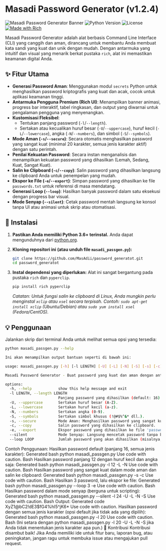 # Masadi Password Generator (v1.2.4)

![Masadi Password Generator Banner](https://img.shields.io/badge/Masadi%20Password%20Generator-v1.2.4-blueviolet?style=for-the-badge&logo=python&logoColor=white)
![Python Version](https://img.shields.io/badge/Python-3.6+-green?style=for-the-badge&logo=python)
![License](https://img.shields.io/badge/License-MIT-yellow.svg?style=for-the-badge)
[![Made with Rich](https://img.shields.io/badge/Made%20with-Rich-purple?style=for-the-badge)](https://github.com/Textualize/rich)

Masadi Password Generator adalah alat berbasis Command Line Interface (CLI) yang canggih dan aman, dirancang untuk membantu Anda membuat kata sandi yang kuat dan unik dengan mudah. Dengan antarmuka yang intuitif dan visual yang menarik berkat pustaka `rich`, alat ini memastikan keamanan digital Anda.

## ✨ Fitur Utama

*   **Generasi Password Aman**: Menggunakan modul `secrets` Python untuk menghasilkan password kriptografis yang kuat dan acak, cocok untuk aplikasi keamanan tinggi.
*   **Antarmuka Pengguna Premium (Rich UI)**: Menampilkan banner animasi, progress bar interaktif, tabel ringkasan, dan output yang diwarnai untuk pengalaman pengguna yang menyenangkan.
*   **Kustomisasi Fleksibel**:
    *   Tentukan panjang password (`-l`/`--length`).
    *   Sertakan atau kecualikan huruf besar (`-U`/`--uppercase`), huruf kecil (`-L`/`--lowercase`), angka (`-N`/`--numbers`), dan simbol (`-S`/`--symbols`).
*   **Mode Aman (`-s`/`--secure`)**: Secara otomatis menghasilkan password yang sangat kuat (minimal 20 karakter, semua jenis karakter aktif) dengan satu perintah.
*   **Penilai Kekuatan Password**: Secara instan menganalisis dan menampilkan kekuatan password yang dihasilkan (Lemah, Sedang, Kuat, Sangat Kuat).
*   **Salin ke Clipboard (`-c`/`--copy`)**: Salin password yang dihasilkan langsung ke clipboard Anda untuk penempelan yang mudah.
*   **Ekspor ke File (`-e`/`--export`)**: Simpan password yang dihasilkan ke file `passwords.txt` untuk referensi di masa mendatang.
*   **Generasi Loop (`--loop`)**: Hasilkan banyak password dalam satu eksekusi dengan progress bar visual.
*   **Mode Senyap (`--silent`)**: Cetak password mentah langsung ke konsol tanpa UI atau animasi untuk skrip atau otomatisasi.

## 🚀 Instalasi

1.  **Pastikan Anda memiliki Python 3.6+ terinstal.**
    Anda dapat mengunduhnya dari [python.org](https://www.python.org/downloads/).

2.  **Kloning repositori ini (atau unduh file `masadi_passgen.py`):**

    ```bash
    git clone https://github.com/MasAdii/password_generatot.git
    cd password_generatot
    ```

3.  **Instal dependensi yang diperlukan:**
    Alat ini sangat bergantung pada pustaka `rich` dan `pyperclip`.

    ```bash
    pip install rich pyperclip
    ```
    *Catatan: Untuk fungsi salin ke clipboard di Linux, Anda mungkin perlu menginstal `xclip` atau `xsel` secara terpisah. Contoh: `sudo apt-get install xclip` (Ubuntu/Debian) atau `sudo yum install xsel` (Fedora/CentOS).*

## 💡 Penggunaan

Jalankan skrip dari terminal Anda untuk melihat semua opsi yang tersedia:


```bash
python masadi_passgen.py --help

Ini akan menampilkan output bantuan seperti di bawah ini:

usage: masadi_passgen.py [-h] [-l LENGTH] [-U] [-L] [-N] [-S] [-s] [-c] [-e] [--silent] [--loop LOOP]

Masadi Password Generator - Buat password yang kuat dan aman dengan antarmuka CLI yang premium.

options:
  -h, --help            show this help message and exit
  -l LENGTH, --length LENGTH
                        Panjang password yang dihasilkan (default: 16).
  -U, --uppercase       Sertakan huruf besar (A-Z).
  -L, --lowercase       Sertakan huruf kecil (a-z).
  -N, --numbers         Sertakan angka (0-9).
  -S, --symbols         Sertakan simbol khusus (!@#$%^&* dll.).
  -s, --secure          Mode Aman: Menghasilkan password yang sangat kuat (minimal 20 karakter, semua jenis karakter aktif).
  -c, --copy            Salin password yang dihasilkan ke clipboard.
  -e, --export          Ekspor password yang dihasilkan ke file 'passwords.txt'.
  --silent              Mode Senyap: Langsung mencetak password tanpa banner dan animasi UI.
  --loop LOOP           Jumlah password yang akan dihasilkan (misalnya, --loop 5 untuk 5 password).
```
Contoh Penggunaan:
Hasilkan password default (panjang 16, semua jenis karakter):
Generated bash
python masadi_passgen.py
Use code with caution.
Bash
Hasilkan password panjang 12 dengan huruf kecil dan angka saja:
Generated bash
python masadi_passgen.py -l 12 -L -N
Use code with caution.
Bash
Hasilkan password yang sangat kuat dalam mode aman dan salin ke clipboard:
Generated bash
python masadi_passgen.py -s -c
Use code with caution.
Bash
Hasilkan 3 password, lalu ekspor ke file:
Generated bash
python masadi_passgen.py --loop 3 -e
Use code with caution.
Bash
Hasilkan password dalam mode senyap (berguna untuk scripting):
Generated bash
python masadi_passgen.py --silent -l 24 -U -L -N -S
Use code with caution.
Bash
Output:
Generated code
XyZ1@bC2!dE3$fG4%hI5^jK6*
Use code with caution.
Hasilkan password dengan semua jenis karakter (opsi default jika tidak ada yang dipilih):
Generated bash
python masadi_passgen.py -l 20
Use code with caution.
Bash
(Ini setara dengan python masadi_passgen.py -l 20 -U -L -N -S jika Anda tidak menentukan jenis karakter apa pun.)
💖 Kontribusi
Kontribusi disambut baik! Jika Anda memiliki ide untuk fitur baru, laporan bug, atau peningkatan, jangan ragu untuk membuka issue atau mengajukan pull request.
